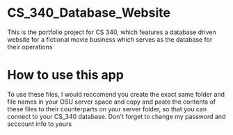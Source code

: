 # CS_340_Database_Website
This is the portfolio project for CS 340, which features a database driven website for a fictional movie business which serves as the database for their operations

# How to use this app
To use these files, I would reccomend you create the exact same folder and file names in your OSU server space and copy and paste the contents of these files to their counterparts on your server folder, so that you can connect to your CS_340 database. Don't forget to change my password and acccount info to yours
